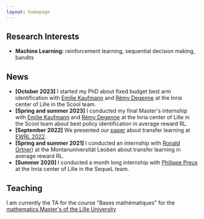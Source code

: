 ```yaml
---
layout: homepage
---
```


## Research Interests

- **Machine Learning:** reinforcement learning, sequential decision making, bandits

## News

- **[October 2023]** I started my PhD about fixed budget best arm identification with [Emilie Kaufmann](https://emiliekaufmann.github.io/) and [Rémy Degenne](https://remydegenne.github.io/) at the Inria center of Lille in the Scool team.
- **[Spring and summer 2023]** I conducted my final Master's internship with [Emilie Kaufmann](https://emiliekaufmann.github.io/) and [Rémy Degenne](https://remydegenne.github.io/) at the Inria center of Lille in the Scool team about best policy identification in average reward RL.
- **[September 2022]** We presented our [paper](https://ewrl.files.wordpress.com/2022/09/multiagentregret.pdf) about transfer learning at [EWRL 2022](https://ewrl.wordpress.com/past-ewrl/ewrl15-2022/).
- **[Spring and summer 2021]** I conducted an internship with [Ronald Ortner](https://ortner.unileoben.ac.at/)) at the Montanuniversität Leoben about transfer learning in average reward RL.
- **[Summer 2020]** I conducted a month long internship with [Philippe Preux](https://philippe-preux.github.io/) at the Inria center of Lille in the SequeL team.


## Teaching

I am currently the TA for the course "Bases mathématiques" for the [mathematics Master's of the Lille University](https://sciences-technologies.univ-lille.fr/mathematiques/formation/master-mention-mathematiques-et-applications/parcours-mfca)
